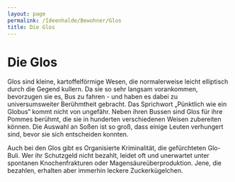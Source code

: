 ```yaml
---
layout: page
permalink: /Ideenhalde/Bewohner/Glos
title: Die Glos
---
```


# Die Glos

Glos sind kleine, kartoffelförmige Wesen, die normalerweise leicht elliptisch durch die Gegend kullern. Da sie so sehr langsam vorankommen, bevorzugen sie es, Bus zu fahren - und haben es dabei zu universumsweiter Berühmtheit gebracht. Das Sprichwort „Pünktlich wie ein Globus“ kommt nicht von ungefähr. Neben ihren Bussen sind Glos für ihre Pommes berühmt, die sie in hunderten verschiedenen Weisen zubereiten können. Die Auswahl an Soßen ist so groß, dass einige Leuten verhungert sind, bevor sie sich entscheiden konnten.

Auch bei den Glos gibt es Organisierte Kriminalität, die gefürchteten Glo-Buli. Wer ihr Schutzgeld nicht bezahlt, leidet oft und unerwartet unter spontanen Knochenfrakturen oder Magensäureüberproduktion. Jene, die bezahlen, erhalten aber immerhin leckere Zuckerkügelchen.
